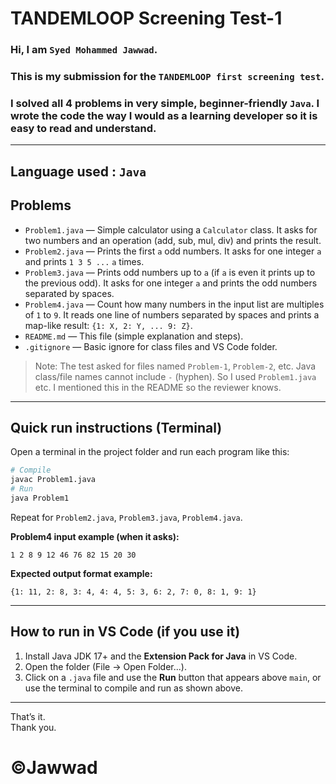 # TANDEMLOOP Screening Test-1

### Hi, I am `Syed Mohammed Jawwad`.  
### This is my submission for the `TANDEMLOOP first screening test`.  
### I solved all 4 problems in very simple, beginner-friendly `Java`. I wrote the code the way I would as a learning developer so it is easy to read and understand.

---
## Language used : `Java`

## Problems

- `Problem1.java` — Simple calculator using a `Calculator` class. It asks for two numbers and an operation (add, sub, mul, div) and prints the result.
- `Problem2.java` — Prints the first `a` odd numbers. It asks for one integer `a` and prints `1 3 5 ...` `a` times.
- `Problem3.java` — Prints odd numbers up to `a` (if `a` is even it prints up to the previous odd). It asks for one integer `a` and prints the odd numbers separated by spaces.
- `Problem4.java` — Count how many numbers in the input list are multiples of `1` to `9`. It reads one line of numbers separated by spaces and prints a map-like result: `{1: X, 2: Y, ... 9: Z}`.
- `README.md` — This file (simple explanation and steps).
- `.gitignore` — Basic ignore for class files and VS Code folder.

> Note: The test asked for files named `Problem-1`, `Problem-2`, etc. Java class/file names cannot include `-` (hyphen). So I used `Problem1.java` etc. I mentioned this in the README so the reviewer knows.

---

## Quick run instructions (Terminal)

Open a terminal in the project folder and run each program like this:

```bash
# Compile
javac Problem1.java
# Run
java Problem1
```

Repeat for `Problem2.java`, `Problem3.java`, `Problem4.java`.

**Problem4 input example (when it asks):**

```
1 2 8 9 12 46 76 82 15 20 30
```

**Expected output format example:**

```
{1: 11, 2: 8, 3: 4, 4: 4, 5: 3, 6: 2, 7: 0, 8: 1, 9: 1}
```

---

## How to run in VS Code (if you use it)

1. Install Java JDK 17+ and the **Extension Pack for Java** in VS Code.
2. Open the folder (File → Open Folder...).
3. Click on a `.java` file and use the **Run** button that appears above `main`, or use the terminal to compile and run as shown above.

---

That’s it.  
Thank you.

# ©️Jawwad
